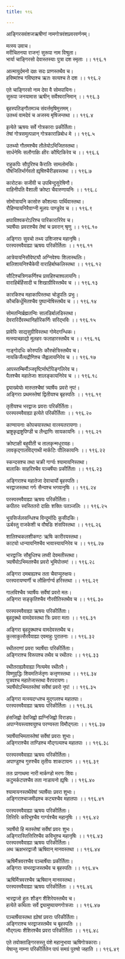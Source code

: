 ```yaml
---
title: १९६

---
```

आङ्गिरसवंशजऋषीणां नामगोत्रवंशप्रवरवर्णनम्।  
  
मत्स्य उवाच।  
मरीचितनया राजन्! सुरूपा नाम विश्रुता।  
भार्या चाङ्गिरसो देवास्तस्याः पुत्रा दश स्मृताः ।। १९६.१  
  
आत्मायुर्दमनो दक्षः सदः प्राणस्तथैव च।  
हविष्मांश्च गविष्ठश्च ऋतः सत्यश्च ते दश ।। १९६.२  
  
एते चाङ्गिरसो नाम देवा वै सोमपायिनः।  
सुरूपा जनयामास ऋषीन् सर्वेश्वरानिमान् ।। १९६.३  
  
बृहस्पतिङ्गौतमञ्च संवर्त्तमृषिमुत्तमम्।  
उतथ्यं वामदेवं च अजस्य मृषिजन्तथा ।। १९६.४  
  
इत्येते ऋषयः सर्वे गोत्रकाराः प्रकीर्तिताः।  
तेषां गोत्रसमुत्पन्नान् गोत्रकारान्निबोध मे ।। १९६.५  
  
उतथ्यो गौतमश्चैव तौलेयोऽभिजितस्तथा।  
सार्धनेमिः सलौगाक्षिः क्षीरः कौष्टिकिरेव च ।। १९६.६  
  
राहुकपिः सौपुरिश्च कैरातिः सामलोमकिः।  
पौषजितिर्भार्गवतो ह्यृषिश्चैरीडवस्तथा ।। १९६.७  
  
कारोटकः सजीवी च उपबिन्दुसुरेषिणौ।  
वाहिनीपति वैशाली क्रोष्टा चैवारुणायनिः ।। १९६.८  
  
सोमोत्रायनि कासोरु कौशल्याः पार्थिवास्तथा।  
रौहिण्यायनिरैवाग्नी मूलपः पाण्डुरेव च ।। १९६.९  
  
क्षपाविश्वकरोऽरिश्च पारिकारारिरेव च।  
त्र्यार्षेयाः प्रवराश्चैव तेषां च प्रवरान् श्रृणु ।। १९६.१०  
  
अङ्गिराः सुवचो तथ्य उशिजश्च महानृषिः।  
परस्परमवैवाह्या ऋषयः परिकीर्तिताः ।। १९६.११  
  
आत्रेयायनिसौवेष्ट्यौ अग्निवेश्यः शिलास्थलिः।  
बालिशायनिश्चैकेपी वाराहिर्बाष्कलिस्तथा ।। १९६.१२  
  
सौटिश्चत्रिणकर्णिश्च प्रावहिश्चाश्वलायनिः।  
वाराहिर्बर्हिसादी च शिखाग्रीविस्तथैव च ।। १९६.१३  
  
कारकिश्च महाकापिस्तथा चोडुपतिः प्रभुः।  
कौचकिर्धूमितश्चैव पुष्पान्वेषिस्तथैव च ।। १९६.१४  
  
सोमतन्विर्ब्रह्मतन्विः सालडिर्बालडिस्तथा।  
देवरारिर्देवस्थानिर्हारिकर्णिः सरिद्भविः ।। १९६.१५  
  
प्रावेपिः साद्यसुग्रीविस्तथा गोमेदगन्धिकः।  
मत्स्याच्छाद्यो मूलहरः फलाहारस्तथैव च ।। १९६.१६  
  
गाङ्गोदधिः कोरुपतिः कौरुक्षेत्रिस्तथैव च।  
नायकिर्जैत्यद्रौणिश्च जैह्वलायनिरेव च ।। १९६.१७  
  
आपस्तम्बिर्मौञ्जवृष्टिर्मार्ष्टपिङ्गलिरेव च।  
पैलश्चैव महातेजाः शालङ्कायनिरेव च ।। १९६.१८  
  
द्व्याख्येयोः मारुतश्चैषां त्र्यार्षेयः प्रवरो नृप!।  
अङ्गिराः प्रथमस्तेषां द्वितीयश्च बृहस्पतिः ।। १९६.१९  
  
तृतीयश्च भरद्वाजः प्रवराः परिकीर्तिताः।  
परस्परमवैवाह्या इत्येते परिकीर्तिताः ।। १९६.२०  
  
काण्वायनाः कोपचयास्तथा वात्स्यतरायणाः।  
भ्राष्ट्रकृद्राष्ट्रपिण्डी च लैन्द्राणिः सायकायनिः ।। १९६.२१  
  
क्रोष्टाक्षी बहुवीती च तालकृन्मधुरावहः।  
लावकृद्गालविद्गाथी मार्कटिः पौलिकायनिः ।। १९६.२२  
  
स्कन्दसश्च तथा चक्री गार्ग्यः श्यामायनिस्तथा।  
बालाकिः साहरिश्चैव पञ्चर्षेयाः प्रकीर्तिताः ।। १९६.२३  
  
अङ्गिराश्च महातेजा देवाचार्यो बृहस्पतिः।  
भरद्वाजस्तथा गर्गः सैन्यश्च भगवानृषिः ।। १९६.२४  
  
परस्परमवैवाह्या ऋषयः परिकीर्तिताः।  
कपीतरः स्वस्तितरो दाक्षिः शक्तिः पतञ्जलिः ।। १९६.२५  
  
भूयसिर्जलसन्धिश्च विन्दुर्मादिः कुसीदकिः।  
ऊर्बस्तु राजकेशी च वौषडिः शंसपिस्तथा ।। १९६.२६  
  
शालिश्चकलशीकण्टः ऋषिः कारीरयस्तथा।  
काट्यो धान्यायनिश्चैव भावास्यायनिरेव च ।। १९६.२७  
  
भारद्वाजिः सौबुधिश्च लघ्वी देवमतीस्तथा।  
त्र्यार्षेयोऽभिमतश्चैव प्रवरो भूमिपोत्तम! ।। १९६.२८  
  
अङ्गिरा दमबाह्यश्च तता चैवाप्युरुक्षयः।  
परस्परायण्वर्णी च लौक्षिर्गार्ग्य हरिस्तथा ।। १९६.२९  
  
गालविश्चैव त्र्यार्षेयः सर्वेषां प्रवरो मतः।  
अङ्गिरा सङ्कृतिश्चैव गौरवीतिस्तथैव च ।। १९६.३०  
  
परस्परमवैवाह्या ऋषयः परिकीर्तिताः।  
बृहदुक्थो वामदेवस्तथा त्रिः प्रवरा मताः ।। १९६.३१  
  
अङ्गिरा बृहदुक्थश्च वामदेवस्तथैव च।  
कुत्साकुत्सैरवैवाह्या एवमाहुः पुरातनाः ।। १९६.३२  
  
रथीतराणां प्रवरा त्र्यार्षेयाः परिकीर्तिताः।  
अङ्गिराश्च विरूपश्च तथैव च रथीतरः ।। १९६.३३  
  
रथीतराह्यवैवाह्या नित्यमेव रथीतरैः।  
विष्णुवृद्धिः शिवमतिर्जतृणः कत्तृणस्तथा ।। १९६.३४  
पुत्रवश्च महातेजास्तथा वैरपरायणः।  
त्र्यार्षेयोऽभिमतस्तेषां सर्वेषां प्रवरो नृप! ।। १९६.३५  
  
अङ्गिरा मत्स्यदग्धश्च मुद्गलश्च महातपाः।  
परस्परमवैवाह्या ऋषयः परिकीर्तिताः ।। १९६.३६  
  
हंसजिह्वो देवजिह्वो ह्यग्निजिह्वो विराडपः।  
अपाग्नेयस्त्वश्वयुश्च परण्यस्ता विमौद्गलाः ।। १९६.३७  
  
त्र्यार्षेयाभिमतास्तेषां सर्वेषां प्रवराः शुभाः।  
अङ्गिराश्चैव ताण्डिश्च मौद्गल्यश्च महातपाः ।। १९६.३८  
  
परस्परमवैवाह्या ऋषयः परिकीर्तिताः।  
अपाण्डुश्च गुरुश्चैव तृतीयः शाकटायनः ।। १९६.३९  
  
ततः प्रागाथमा नारी मार्कण्डो मरणः शिवः।  
कटुमर्कटपश्चैव तता नाडायनो ह्यृषिः ।। १९६.४०  
  
श्यामायनस्तथैवेषां त्र्यार्षेयाः प्रवरा शुभाः।  
अङ्गिराश्चाजमीढश्च कट्यश्चैव महातपाः ।। १९६.४१  
  
परस्परमवैवाह्या ऋषयः परिकीर्तिताः।  
तित्तिरिः कपिभूश्चैव गार्ग्यश्चैव महानृषिः ।। १९६.४२  
  
त्र्यार्षेयो हि मतस्तेषां सर्वेषां प्रवरः शुभः।  
अङ्गिरास्तित्तिरिश्चैव कविभूश्च महानृषिः ।। १९६.४३  
परस्परमवैवाह्या ऋषयः परिकीर्तिताः।  
अथ ऋक्षभरद्वाजौ ऋषिवान् मानवस्तथा ।। १९६.४४  
  
ऋषिर्मैत्रवरश्चैव पञ्चार्षेयाः प्रकीर्तिताः।  
अङ्गिराः सभरद्वाजस्तथैव च बृहस्पतिः ।। १९६.४५  
  
ऋषिर्मित्रवरश्चैव ऋषिवान् मानवस्तथा।  
परस्परमवैवाह्या ऋषयः परिकीर्तिताः ।। १९६.४६  
  
भारद्वाजो हुतः शौङ्ग शैशिरेयस्तथैव च।  
हत्येते कथिताः सर्वे द्व्यामुष्यायणगोत्रजाः ।। १९६.४७  
  
पञ्चार्षेयास्तथा ह्योषां प्रवराः परिकीर्तिताः।  
अङ्गिराश्च भरद्वाजस्तथैव च बृहस्पतिः ।।  
मौद्गल्यः शैशिरश्चैव प्रवरा परिकीर्तिताः ।। १९६.४८  
  
एते तवोक्ताङ्गिरसस्तु वंशे महानुभावा ऋषिगोत्रकाराः।  
येषान्तु नाम्ना परिकीर्तितेन पापं समग्रं पुरुषो जहाति ।। १९६.४९